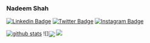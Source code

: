 ### Nadeem Shah

[![Linkedin Badge](https://img.shields.io/badge/-LinkedIn-0e76a8?style=flat-square&logo=Linkedin&logoColor=white)](https://www.linkedin.com/in/nadeem-shah)
[![Twitter Badge](https://img.shields.io/badge/-Twitter-00acee?style=flat-square&logo=Twitter&logoColor=white)](https://twitter.com/Nshah816)
[![Instagram Badge](https://img.shields.io/badge/-Instagram-e4405f?style=flat-square&logo=Instagram&logoColor=white)](https://www.instagram.com/nadeem_xyed/)


[![github stats](https://github-readme-stats.vercel.app/api?username=Nadeem7hah&show_icons=true&include_all_commits=true&count_private=true&theme=radical&cache_seconds=3600)](https://github.com/Nadeem7hah)
![]<img align="center" src="https://github-readme-stats.vercel.app/api/top-langs/?username=Nadeem7hah&layout=compact&theme=default" />
![](https://komarev.com/ghpvc/?username=Nadeem7hah&color=ff69b4&style=flat-square) 

